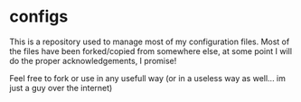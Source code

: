 # configs

This is a repository used to manage most of my configuration files.
Most of the files have been forked/copied from somewhere else, at some point I will do the proper acknowledgements, I promise!

Feel free to fork or use in any usefull way (or in a useless way as well... im just a guy over the internet) 
